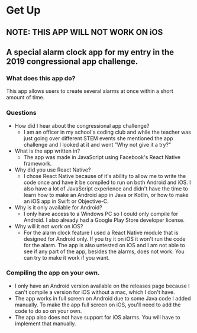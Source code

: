 # Get Up

## NOTE: THIS APP WILL **NOT** WORK ON iOS

## A special alarm clock app for my entry in the 2019 congressional app challenge.

### What does this app do?

This app allows users to create several alarms at once within a short amount of time.

### Questions

- How did I hear about the congressional app challenge?
  - I am an officer in my school's coding club and while the teacher was just going over different STEM events she mentioned the app challenge and I looked at it and went "Why not give it a try?"
- What is the app written in?
  - The app was made in JavaScript using Facebook's React Native framework.
- Why did you use React Native?
  - I chose React Native because of it's ability to allow me to write the code once and have it be compiled to run on both Android and iOS. I also have a lot of JavaScript experience and didn't have the time to learn how to make an Android app in Java or Kotlin, or how to make an iOS app in Swift or Objective-C.
- Why is it only available for Android?
  - I only have access to a Windows PC so I could only compile for Android. I also already had a Google Play Store developer license.
- Why will it not work on iOS?
  - For the alarm clock feature I used a React Native module that is designed for Android only. If you try it on iOS it won't run the code for the alarm. The app is also untested on iOS and I am not able to see if any part of the app, besides the alarms, does not work. You can try to make it work if you want.

### Compiling the app on your own.

- I only have an Android version available on the releases page because I can't compile a version for iOS without a mac, which I don't have.
- The app works in full screen on Android due to some Java code I added manually. To make the app full screen on iOS, you'll need to add the code to do so on your own.
- The app also does not have support for iOS alarms. You will have to implement that manually.
